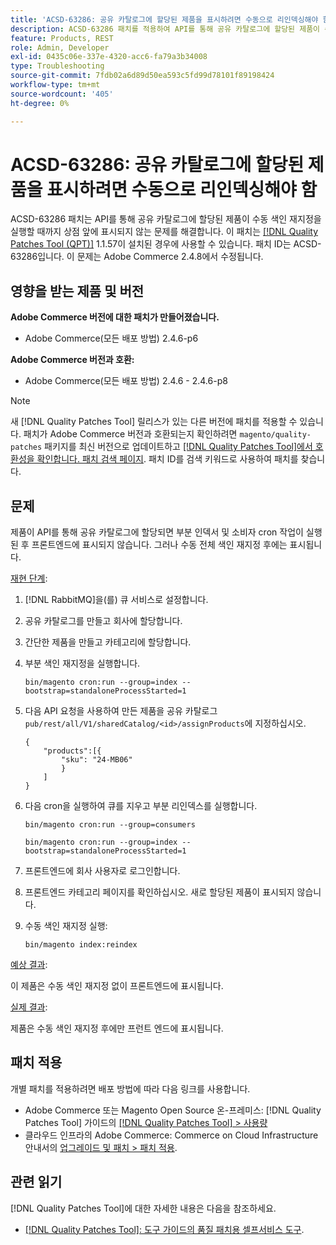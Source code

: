 ```yaml
---
title: 'ACSD-63286: 공유 카탈로그에 할당된 제품을 표시하려면 수동으로 리인덱싱해야 함'
description: ACSD-63286 패치를 적용하여 API를 통해 공유 카탈로그에 할당된 제품이 수동 색인 재지정이 실행될 때까지 상점 앞에 표시되지 않는 Adobe Commerce 문제를 해결합니다.
feature: Products, REST
role: Admin, Developer
exl-id: 0435c06e-337e-4320-acc6-fa79a3b34008
type: Troubleshooting
source-git-commit: 7fdb02a6d89d50ea593c5fd99d78101f89198424
workflow-type: tm+mt
source-wordcount: '405'
ht-degree: 0%

---
```


# ACSD-63286: 공유 카탈로그에 할당된 제품을 표시하려면 수동으로 리인덱싱해야 함

ACSD-63286 패치는 API를 통해 공유 카탈로그에 할당된 제품이 수동 색인 재지정을 실행할 때까지 상점 앞에 표시되지 않는 문제를 해결합니다. 이 패치는 [[!DNL Quality Patches Tool (QPT)]](/help/tools/quality-patches-tool/quality-patches-tool-to-self-serve-quality-patches.md) 1.1.57이 설치된 경우에 사용할 수 있습니다. 패치 ID는 ACSD-63286입니다. 이 문제는 Adobe Commerce 2.4.8에서 수정됩니다.

## 영향을 받는 제품 및 버전

**Adobe Commerce 버전에 대한 패치가 만들어졌습니다.**

* Adobe Commerce(모든 배포 방법) 2.4.6-p6

**Adobe Commerce 버전과 호환:**

* Adobe Commerce(모든 배포 방법) 2.4.6 - 2.4.6-p8

>[!NOTE]
>
>새 [!DNL Quality Patches Tool] 릴리스가 있는 다른 버전에 패치를 적용할 수 있습니다. 패치가 Adobe Commerce 버전과 호환되는지 확인하려면 `magento/quality-patches` 패키지를 최신 버전으로 업데이트하고 [[!DNL Quality Patches Tool]에서 호환성을 확인합니다. 패치 검색 페이지](https://experienceleague.adobe.com/tools/commerce-quality-patches/index.html). 패치 ID를 검색 키워드로 사용하여 패치를 찾습니다.

## 문제

제품이 API를 통해 공유 카탈로그에 할당되면 부분 인덱서 및 소비자 cron 작업이 실행된 후 프론트엔드에 표시되지 않습니다. 그러나 수동 전체 색인 재지정 후에는 표시됩니다.

<u>재현 단계</u>:

1. [!DNL RabbitMQ]을(를) 큐 서비스로 설정합니다.
1. 공유 카탈로그를 만들고 회사에 할당합니다.
1. 간단한 제품을 만들고 카테고리에 할당합니다.
1. 부분 색인 재지정을 실행합니다.

   ```
   bin/magento cron:run --group=index --bootstrap=standaloneProcessStarted=1
   ```

1. 다음 API 요청을 사용하여 만든 제품을 공유 카탈로그 `pub/rest/all/V1/sharedCatalog/<id>/assignProducts`에 지정하십시오.

   ```
   {
       "products":[{
           "sku": "24-MB06"
           }
       ]
   }
   ```

1. 다음 cron을 실행하여 큐를 지우고 부분 리인덱스를 실행합니다.

   ```
   bin/magento cron:run --group=consumers
   ```

   ```
   bin/magento cron:run --group=index --bootstrap=standaloneProcessStarted=1
   ```

1. 프론트엔드에 회사 사용자로 로그인합니다.
1. 프론트엔드 카테고리 페이지를 확인하십시오. 새로 할당된 제품이 표시되지 않습니다.
1. 수동 색인 재지정 실행:

   ```
   bin/magento index:reindex
   ```

<u>예상 결과</u>:

이 제품은 수동 색인 재지정 없이 프론트엔드에 표시됩니다.

<u>실제 결과</u>:

제품은 수동 색인 재지정 후에만 프런트 엔드에 표시됩니다.

## 패치 적용

개별 패치를 적용하려면 배포 방법에 따라 다음 링크를 사용합니다.

* Adobe Commerce 또는 Magento Open Source 온-프레미스: [!DNL Quality Patches Tool] 가이드의 [[!DNL Quality Patches Tool] > 사용량](/help/tools/quality-patches-tool/usage.md)
* 클라우드 인프라의 Adobe Commerce: Commerce on Cloud Infrastructure 안내서의 [업그레이드 및 패치 > 패치 적용](https://experienceleague.adobe.com/docs/commerce-cloud-service/user-guide/develop/upgrade/apply-patches.html).


## 관련 읽기

[!DNL Quality Patches Tool]에 대한 자세한 내용은 다음을 참조하세요.

* [[!DNL Quality Patches Tool]: 도구 가이드의 품질 패치용 셀프서비스 도구](/help/tools/quality-patches-tool/quality-patches-tool-to-self-serve-quality-patches.md).
